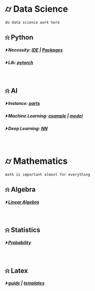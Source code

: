 
# &#x232d; Data Science 
```
do data science work here
```

## &#x237e; Python
##### &#x23f5; Necessity: [IDE](./Basic/ide.md) | [Packages](./Basic/python_package.md)
##### &#x23f5; Lib: [pytorch](./Basic/torch/) 
<br />

## &#x237e; AI
##### &#x23f5; Instance: [parts](./AI/ai-example/)
##### &#x23f5; Machine Learning: [example](./ML/ml-example/) | [model](./ML/Model/)
##### &#x23f5; Deep Learning: [NN](./AI/Model/neural_network/)
<br />

# &#x232d; Mathematics
```
math is important almost for everything
```

## &#x237e; Algebra
##### &#x23f5; [Linear Algebra](./Math/Linear_Algebra/)
<br />

## &#x237e; Statistics
##### &#x23f5; [Probability](./Math/Statistics/probability.md)
<br />

## &#x237e; Latex
##### &#x23f5; [guide](./Math/LaTex/LatexGuide.md) | [templates](./Math/LaTex/templates/)
<br />


